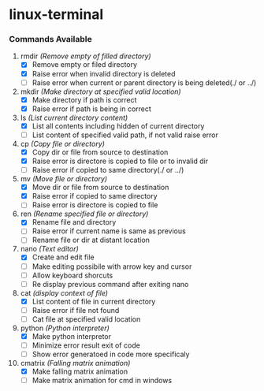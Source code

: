 
# linux-terminal #
### Commands Available ###
1. rmdir _(Remove empty of filled directory)_
	- [x] Remove empty or filed directory
	- [x] Raise error when invalid directory is deleted
	- [ ] Raise error when current or parent directory is being deleted(./ or ../)
2. mkdir _(Make directory at specified valid location)_
	- [x] Make directory if path is correct
	- [x] Raise error if path is being in correct
3. ls _(List current directory content)_
	- [x] List all contents including hidden of current directory
	- [ ] List content of specified valid path, if not valid raise error
4. cp _(Copy file or directory)_
	- [x] Copy dir or file from source to destination
    - [x] Raise error is directore is copied to file or to invalid dir
    - [ ] Raise error if copied to same directory(./ or ../)
5. mv _(Move file or directory)_
    - [x] Move dir or file from source to destination
    - [x] Raise error if copied to same directory
    - [ ] Raise error is directore is copied to file
6. ren _(Rename specified file or directory)_
    - [x] Rename file and directory
    - [ ] Raise error if current name is same as previous
    - [ ] Rename file or dir at distant location
7. nano _(Text editor)_
    - [x] Create and edit file
    - [ ] Make editing possibile with arrow key and cursor
    - [ ] Allow keyboard shorcuts
    - [ ] Re display previous command after exiting nano
 8. cat _(display context of file)_
    - [x] List content of file in current directory
    - [ ] Raise error if file not found
    - [ ] Cat file at specified valid location
9. python _(Python interpreter)_
    - [x] Make python interpretor
    - [ ] Minimize error result exit of code
    - [ ] Show error generatoed in code more specificaly
10. cmatrix _(Falling matrix animation)_
    - [x] Make falling matrix animation
    - [ ] Make matrix animation for cmd in windows
